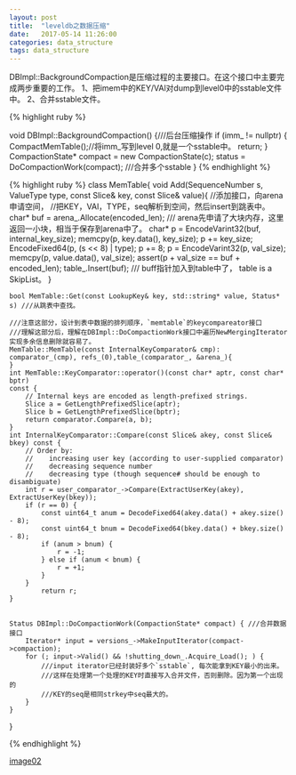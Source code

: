 ```yaml
---
layout: post
title:  "leveldb之数据压缩"
date:   2017-05-14 11:26:00
categories: data_structure
tags: data_structure
---
```


DBImpl::BackgroundCompaction是压缩过程的主要接口。在这个接口中主要完成两步重要的工作。
1、把imem中的KEY/VAl对dump到level0中的sstable文件中。
2、合并sstable文件。

{% highlight ruby %}

void DBImpl::BackgroundCompaction() {///后台压缩操作
  if (imm_ != nullptr) { 
    CompactMemTable();//将imm_写到level 0,就是一个sstable中。
    return;
  }
  CompactionState* compact = new CompactionState(c);
  status = DoCompactionWork(compact); ///合并多个sstable
  }
{% endhighlight %}

{% highlight ruby %}
class MemTable{
	void Add(SequenceNumber s, ValueType type, const Slice& key, const Slice& value){ //添加接口，向arena申请空间，
																					  //把KEY，VAl，TYPE，seq解析到空间，然后insert到跳表中。
		char* buf = arena_.Allocate(encoded_len); /// arena先申请了大块内存，这里返回一小块，相当于保存到arena中了。
		char* p = EncodeVarint32(buf, internal_key_size);
		memcpy(p, key.data(), key_size);
		p += key_size;
		EncodeFixed64(p, (s << 8) | type);
		p += 8;
		p = EncodeVarint32(p, val_size);
		memcpy(p, value.data(), val_size);
		assert(p + val_size == buf + encoded_len);
		table_.Insert(buf); /// buff指针加入到table中了， table is a SkipList。
	}

	bool MemTable::Get(const LookupKey& key, std::string* value, Status* s) ///从跳表中查找。

	///注意这部分，设计到表中数据的排列顺序，`memtable`的keycompareator接口
	///理解这部分后，理解在DBImpl::DoCompactionWork接口中遍历NewMergingIterator实现多余信息删除就容易了。
	MemTable::MemTable(const InternalKeyComparator& cmp): comparator_(cmp), refs_(0),table_(comparator_, &arena_){
	}
	int MemTable::KeyComparator::operator()(const char* aptr, const char* bptr)
    const {
		// Internal keys are encoded as length-prefixed strings.
		Slice a = GetLengthPrefixedSlice(aptr);
		Slice b = GetLengthPrefixedSlice(bptr);
		return comparator.Compare(a, b);
	}
	int InternalKeyComparator::Compare(const Slice& akey, const Slice& bkey) const {
		// Order by:
		//    increasing user key (according to user-supplied comparator)
		//    decreasing sequence number
		//    decreasing type (though sequence# should be enough to disambiguate)
		int r = user_comparator_->Compare(ExtractUserKey(akey), ExtractUserKey(bkey));
		if (r == 0) {
			const uint64_t anum = DecodeFixed64(akey.data() + akey.size() - 8);
			const uint64_t bnum = DecodeFixed64(bkey.data() + bkey.size() - 8);
			if (anum > bnum) {
				r = -1;
			} else if (anum < bnum) {
				r = +1;
			}
		}
			return r;
	}


	Status DBImpl::DoCompactionWork(CompactionState* compact) { ///合并数据接口
		Iterator* input = versions_->MakeInputIterator(compact->compaction);
		for (; input->Valid() && !shutting_down_.Acquire_Load(); ) {
			///input iterator已经封装好多个`sstable`, 每次能拿到KEY最小的出来。
			///这样在处理第一个处理的KEY时直接写入合并文件，否则删除。因为第一个出现的
			///KEY的seq是相同strkey中seq最大的。
		}
	}
}

{% endhighlight %}

[image02](/assets/img/leveldb/sstable_format.png)